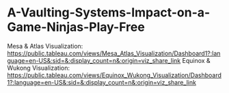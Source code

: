 # A-Vaulting-Systems-Impact-on-a-Game-Ninjas-Play-Free

Mesa & Atlas Visualization: https://public.tableau.com/views/Mesa_Atlas_Visualization/Dashboard1?:language=en-US&:sid=&:display_count=n&:origin=viz_share_link
Equinox & Wukong Visualization: https://public.tableau.com/views/Equinox_Wukong_Visualization/Dashboard1?:language=en-US&:sid=&:display_count=n&:origin=viz_share_link
